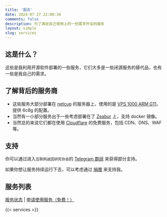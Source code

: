 ```yaml
---
title: '服务'
date: 2024-07-27 22:00:34
comments: false
description: 为了满足自己使用上的一些需求开设的服务
layout: simple
slug: services
---
```


## 这是什么？
这些是我利用开源软件部署的一些服务，它们大多是一些闭源服务的替代品，也有一些是我自己的需求。

## 了解背后的服务商
- 这些服务大部分部署在 [netcup](https://www.netcup.com/?ref=246155) 的服务器上，使用的是 [VPS 1000 ARM G11](https://www.netcup.com/en/server/arm-server/vps-1000-arm-g11-iv-mnz/?ref=246155)，提供 6c8g 的配置。
- 当然有一小部分服务出于一些考虑部署在了 [Zeabur](https://zeabur.com?referralCode=GrassBlock1) 上，支持 docker 镜像。
- 当然总的来说它们都在使用 [Cloudflare](https://www.cloudflare.com/) 的免费服务，包括 CDN、DNS、WAF 等。

## 支持
你可以通过进入`互联网迷因研究协会`的 [Telegram 群组](https://t.me/+3MV0snzgWz84MDM9) 来获得部分支持。

如果你想让服务持续运行下去，可以考虑通过 [捐赠](/donate) 来支持我。

## 服务列表

[服务状态](https://status.imgb.space) | [申请使用服务（免费！）](https://wsblockg.notion.site/12e8f53e27ec81828d48c2068f18122c?pvs=105)

{{< services >}}